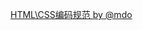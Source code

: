 <a style='text-align: center' targer='_blank' href = 'http://codeguide.bootcss.com/'>HTML\CSS编码规范 by @mdo</a>
